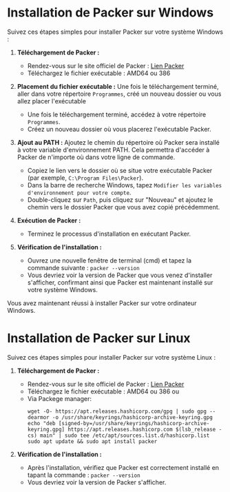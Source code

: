 # Installation de Packer sur Windows

Suivez ces étapes simples pour installer Packer sur votre système Windows :

1. **Téléchargement de Packer :**
   - Rendez-vous sur le site officiel de Packer : [Lien Packer](https://www.packer.io/downloads)
   - Téléchargez le fichier exécutable : AMD64 ou 386

2. **Placement du fichier exécutable :**
   Une fois le téléchargement terminé, aller dans votre répertoire `Programmes`, créé un nouveau dossier ou vous allez placer l'exécutable
	
   - Une fois le téléchargement terminé, accédez à votre répertoire `Programmes`.
   - Créez un nouveau dossier où vous placerez l'exécutable Packer.

4. **Ajout au PATH :**
   Ajoutez le chemin du répertoire où Packer sera installé à votre variable d'environnement PATH. Cela permettra d'accéder à Packer de n'importe où dans votre ligne de commande.
	
   - Copiez le lien vers le dossier où se situe votre exécutable Packer (par exemple, `C:\Program Files\Packer`).
   - Dans la barre de recherche Windows, tapez `Modifier les variables d'environnement pour votre compte`.
   - Double-cliquez sur `Path`, puis cliquez sur "Nouveau" et ajoutez le chemin vers le dossier Packer que vous avez copié précédemment.

6. **Exécution de Packer :**
   - Terminez le processus d'installation en exécutant Packer.

7. **Vérification de l'installation :**
   - Ouvrez une nouvelle fenêtre de terminal (cmd) et tapez la commande suivante : `packer --version`
   - Vous devriez voir la version de Packer que vous venez d'installer s'afficher, confirmant ainsi que Packer est maintenant installé sur votre système Windows.

Vous avez maintenant réussi à installer Packer sur votre ordinateur Windows. 


# Installation de Packer sur Linux

Suivez ces étapes simples pour installer Packer sur votre système Linux :


1. **Téléchargement de Packer :**
   - Rendez-vous sur le site officiel de Packer : [Lien Packer](https://www.packer.io/downloads)
   - Téléchargez le fichier exécutable : AMD64 ou 386
   ou 
   - Via Packege manager:
	 ```
	 wget -O- https://apt.releases.hashicorp.com/gpg | sudo gpg --dearmor -o /usr/share/keyrings/hashicorp-archive-keyring.gpg
	 echo "deb [signed-by=/usr/share/keyrings/hashicorp-archive-keyring.gpg] https://apt.releases.hashicorp.com $(lsb_release -cs) main" | sudo tee /etc/apt/sources.list.d/hashicorp.list
	 sudo apt update && sudo apt install packer
	 ```

2. **Vérification de l'installation :**
   - Après l'installation, vérifiez que Packer est correctement installé en tapant la commande : `packer --version`
   - Vous devriez voir la version de Packer s'afficher.
   
